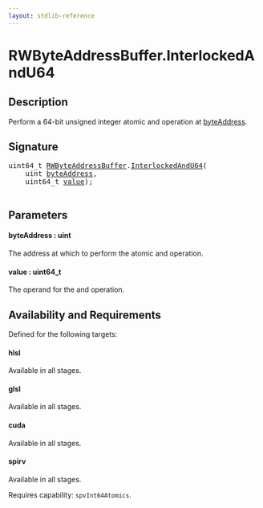 ```yaml
---
layout: stdlib-reference
---
```


# RWByteAddressBuffer\.InterlockedAndU64

## Description

Perform a 64-bit unsigned integer atomic and operation at <span class='code'><a href=".html#decl-byteAddress" class="code_param">byteAddress</a></span>.



## Signature 

<pre>
uint64_t <a href="../index.html" class="code_type">RWByteAddressBuffer</a>.<a href=".html">InterlockedAndU64</a>(
    <span class="code_keyword">uint</span> <a href=".html#decl-byteAddress" class="code_param">byteAddress</a>,
    uint64_t <a href=".html#decl-value" class="code_param">value</a>);

</pre>

## Parameters

####  <a id="decl-byteAddress"></a>byteAddress  : uint
The address at which to perform the atomic and operation.

####  <a id="decl-value"></a>value  : uint64\_t
The operand for the and operation.


## Availability and Requirements

Defined for the following targets:

#### hlsl
Available in all stages.

#### glsl
Available in all stages.

#### cuda
Available in all stages.

#### spirv
Available in all stages.

Requires capability: `spvInt64Atomics`.


